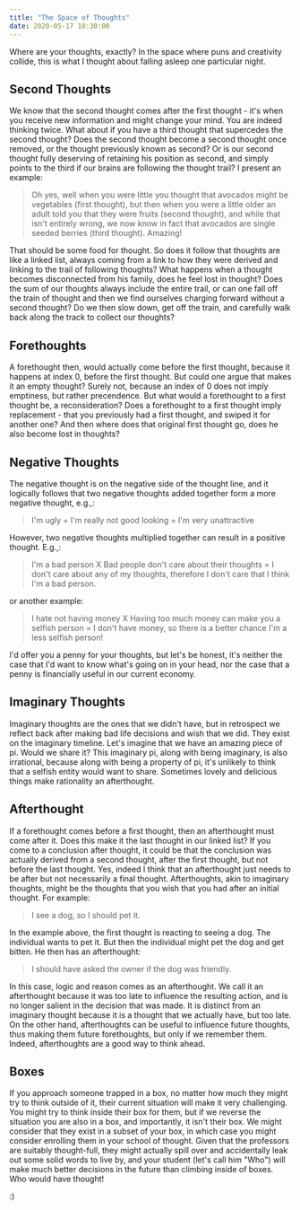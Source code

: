 ```yaml
---
title: "The Space of Thoughts"
date: 2020-05-17 10:30:00
---
```


Where are your thoughts, exactly? In the space where puns and creativity collide, this is what I thought
about falling asleep one particular night.

## Second Thoughts

We know that the second thought comes after the first thought - it's when you receive new information and might change your mind. You are indeed thinking twice. What about if you have a third thought that supercedes the
second thought? Does the second thought become a second thought once removed, or the thought previously known as second? Or is our second thought fully deserving of retaining his position as second, and simply points to the third if our brains
are following the thought trail? I present an example:

> Oh yes, well when you were little you thought that avocados might be vegetables (first thought), but then when you were a little older an adult told you that they were fruits (second thought), and while that isn't entirely wrong, we now know in fact that avocados are single seeded berries (third thought). Amazing!

That should be some food for thought. So does it follow that thoughts are like a linked list, always coming from a link to how they were derived and linking to the trail of following thoughts? What happens when a thought becomes disconnected from his family, does he feel lost in thought? Does the sum of our thoughts always include the entire trail, or can one fall off the train of thought and then we find ourselves charging forward without a second thought? Do we then slow down, get off the train,  and carefully walk back along the track to collect our thoughts?

## Forethoughts

A forethought then, would actually come before the first thought, because it happens at index 0, before the first thought. But could one argue that makes it an empty thought? Surely not, because an index of 0 does not imply emptiness, but rather precendence. But what would a forethought to a first thought be, a reconsideration? Does a forethought to a first thought imply replacement - that you previously had a first thought, and swiped it for another one? And then where does that original first thought go, does he also become lost in thoughts? 

## Negative Thoughts

The negative thought is on the negative side of the thought line, and it logically follows that two negative thoughts added together form a more negative thought, e.g.,:

> I'm ugly + I'm really not good looking = I'm very unattractive

However, two negative thoughts multiplied together can result in a positive thought. E.g.,:

> I'm a bad person X Bad people don't care about their thoughts = I don't care about any of my thoughts, therefore I don't care that I think I'm a bad person.

or another example:

> I hate not having money X Having too much money can make you a selfish person = I don't have money, so there is a better chance I'm a less selfish person!

I'd offer you a penny for your thoughts, but let's be honest, it's neither the case that I'd want to know what's going on in your head, nor the case that a penny is financially useful in our current economy. 

## Imaginary Thoughts

Imaginary thoughts are the ones that we didn't have, but in retrospect we reflect back after making bad life decisions and wish that we did. They exist on the imaginary timeline. Let's imagine that we have an amazing piece of pi. Would we share it? This imaginary pi, along with being imaginary, is also irrational, because along with being a property of pi, it's unlikely to think that a selfish entity would want to share. Sometimes lovely and delicious things make rationality an afterthought.

## Afterthought

If a forethought comes before a first thought, then an afterthought must come after it. Does this make it the last thought in our linked list? If you come to a conclusion after thought, it could be that the conclusion was actually derived from a second thought, after the first thought, but not before the last thought. Yes, indeed I think that an afterthought just needs to be after but not necessarily a final thought. Afterthoughts, akin to imaginary thoughts, might be the thoughts that you wish that you had after an initial thought. For example:

> I see a dog, so I should pet it.

In the example above, the first thought is reacting to seeing a dog. The individual wants to pet it. But then the individual might pet the dog and get bitten. He then has an afterthought:

> I should have asked the owner if the dog was friendly.

In this case, logic and reason comes as an afterthought. We call it an afterthought because it was too late to influence the resulting action, and is no longer salient in the decision that was made. It is distinct from an imaginary thought
because it is a thought that we actually have, but too late. On the other hand, afterthoughts can be useful to influence future thoughts, thus making them future forethoughts, but only if we remember them. Indeed, afterthoughts are a good way to think ahead.

## Boxes

If you approach someone trapped in a box, no matter how much they might try to think outside of it, their current situation will make it very challenging. You might try to think inside their box for them, but if we reverse the situation
you are also in a box, and importantly, it isn't their box. We might consider that they exist in a subset of your box,
in which case you might consider enrolling them in your school of thought. Given that the professors are suitably thought-full, they might actually spill over and accidentally leak out some solid words to live by, and your student (let's call him "Who") will make much better decisions in the future than climbing inside of boxes. Who would have thought!

:)
